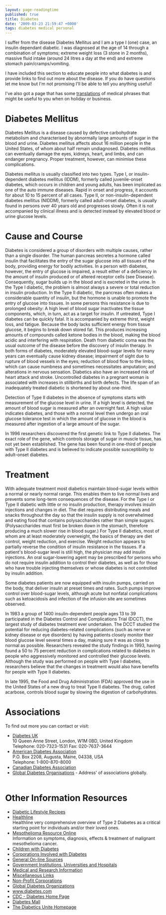 ```yaml
---
layout: page-readingtime
published: true
title: Diabetes
date: '2009-03-23 21:59:47 +0000'
tags: diabetes medical personal
---
```

I suffer from the disease Diabetes Mellitus and I am a type I (one) case, an insulin dependant diabetic. I was diagnosed at the age of 14 through a combination of symptoms; extreme weight loss (3 stone in 2 months), massive fluid intake (around 24 litres a day at the end) and extreme stomach pain/cramps/vomiting.

I have included this section to educate people into what diabetes is and provide links to find out more about the disease. If you do have questions let me know but I'm not promising I'll be able to tell you anything useful!

I've also got a page that has some [translations](/diabetes/translations/) of medical phrases that might be useful to you when on holiday or business.

# Diabetes Mellitus

Diabetes Mellitus is a disease caused by defective carbohydrate metabolism and characterised by abnormally large amounts of sugar in the blood and urine. Diabetes mellitus affects about 16 million people in the United States, of whom about half remain undiagnosed. Diabetes mellitus can eventually damage the eyes, kidneys, heart, and limbs, and can endanger pregnancy. Proper treatment, however, can minimise these complications.

Diabetes mellitus is usually classified into two types. Type I, or insulin-dependent diabetes mellitus (IDDM), formerly called juvenile-onset diabetes, which occurs in children and young adults, has been implicated as one of the auto immune diseases. Rapid in onset and progress, it accounts for about 10 to 15 percent of all cases. Type II, or non-insulin-dependent diabetes mellitus (NIDDM), formerly called adult-onset diabetes, is usually found in persons over 40 years old and progresses slowly. Often it is not accompanied by clinical illness and is detected instead by elevated blood or urine glucose levels.

# Cause and Course

Diabetes is considered a group of disorders with multiple causes, rather than a single disorder. The human pancreas secretes a hormone called insulin that facilitates the entry of the sugar glucose into all tissues of the body, providing energy for bodily activities. In a person with diabetes, however, the entry of glucose is impaired, a result either of a deficiency in the amount of insulin produced or of altered receptor cells (see Disease). Consequently, sugar builds up in the blood and is excreted in the urine. In the Type I diabetic, the problem is almost always a severe or total reduction in insulin production. In the Type II diabetic, the pancreas often makes a considerable quantity of insulin, but the hormone is unable to promote the entry of glucose into tissues. In some persons this resistance is due to prolonged obesity: A high level of blood sugar inactivates the tissue components, which, in turn, act as a target for insulin. If untreated, Type I diabetes can be quickly fatal. It is accompanied by extreme thirst, weight loss, and fatigue. Because the body lacks sufficient energy from tissue glucose, it begins to break down stored fat. This produces increasing amounts of compounds called ketone bodies in the blood, making the blood acidic and interfering with respiration. Death from diabetic coma was the usual outcome of the disease before the discovery of insulin therapy. In both forms of diabetes, moderately elevated blood-sugar levels for many years can eventually cause kidney disease; impairment of sight due to rupture of blood vessels in the eyes; reduction of blood flow to the limbs, which can cause numbness and sometimes necessitates amputation; and alterations in nervous sensation. Diabetics also have an increased risk of heart attack and stroke. Uncontrolled diabetes in a pregnant woman is associated with increases in stillbirths and birth defects. The life span of an inadequately treated diabetic is shortened by about one-third.

Detection of Type II diabetes in the absence of symptoms starts with measurement of the glucose level in urine. If a high level is detected, the amount of blood sugar is measured after an overnight fast. A high value indicates diabetes, and those with a normal level then undergo an oral glucose tolerance test in which the amount of glucose in the blood is measured after ingestion of a large amount of the sugar.

In 1996 researchers discovered the first genetic link to Type II diabetes. The exact role of the gene, which controls storage of sugar in muscle tissue, has not yet been established. The gene has been found in one-third of people with Type II diabetes and is believed to indicate possible susceptibility to adult-onset diabetes.

# Treatment

With adequate treatment most diabetics maintain blood-sugar levels within a normal or nearly normal range. This enables them to live normal lives and prevents some long-term consequences of the disease. For the Type I or Type II diabetic with little or no insulin production, therapy involves insulin injections and changes in diet. The diet requires distributing meals and snacks throughout the day so that the insulin supply is not overwhelmed and eating food that contains polysaccharides rather than simple sugars. (Polysaccharides must first be broken down in the stomach, therefore producing a much slower rise in blood sugar.) For Type II diabetics, most of whom are at least moderately overweight, the basics of therapy are diet control, weight reduction, and exercise. Weight reduction appears to partially reverse the condition of insulin resistance in the tissues. If a patient's blood-sugar level is still high, the physician may add insulin injections. An oral sugar-lowering agent may be prescribed for persons who do not require insulin addition to control their diabetes, as well as for those who have trouble injecting themselves or whose diabetes is not controlled by insulin addition.

Some diabetes patients are now equipped with insulin pumps, carried on the body, that deliver insulin at preset times and rates. Such pumps improve control over blood-sugar levels, although acute but nonfatal complications such as ketoacidosis and infection of the infusion site are sometimes observed.

In 1983 a group of 1400 insulin-dependent people ages 13 to 39 participated in the Diabetes Control and Complications Trial (DCCT), the largest study of diabetes treatment ever undertaken. The DCCT studied the potential for reducing diabetes-related complications (such as nerve or kidney disease or eye disorders) by having patients closely monitor their blood glucose level several times a day, making sure it was as close to normal as possible. Researchers revealed the study findings in 1993, having found a 50 to 75 percent reduction in complications related to diabetes in people who aggressively monitored and controlled their glucose levels. Although the study was performed on people with Type I diabetes, researchers believe that the changes in treatment would also have benefits for people with Type II diabetes.

In late 1995, the Food and Drug Administration (FDA) approved the use in the United States of a new drug to treat Type II diabetes. The drug, called acarbose, controls blood sugar by slowing the digestion of carbohydrates.

# Associations

To find out more you can contact or visit:

<ul>
  <li><a target="_blank" rel="noopener noreferrer" href="http://www.diabetes.org.uk">Diabetes UK</a><br />
    10 Queen Anne Street, London, W1M 0BD, United Kingdom<br />
    Telephone: 020-7323-1531 Fax: 020-7637-3644</li>
  <li><a target="_blank" rel="noopener noreferrer" href="http://www.diabetes.org/">American Diabetes Association</a><br />
    P.O. Box 2208, Augusta, Maine, 04338, USA<br />
    Telephone: 1-800-870-8000</li>
  <li><a target="_blank" rel="noopener noreferrer" href="http://www.diabetes.ca">Canadian Diabetes Association </a></li>
  <li><a target="_blank" rel="noopener noreferrer" href="http://www.childrenwithdiabetes.com/d_09_800.htm">Global Diabetes Organisations</a> - Address' of associations globally.</li><br />
</ul>

# Other Information Resources

<ul>
  <li><a href="https://www.diabeticlifestyle.com/recipes">Diabetic Lifestyle Recipes</a></li>
  <li><a href="http://www.healthline.com/health/type-2-diabetes">Healthline</a><br />
      Healthline very comprehensive overview of Type 2 Diabetes as a critical starting point for individuals and/or their loved ones.</li>
  <li><a href="http://www.MesotheliomaResourceOnline.com">Mesothelioma Resource Online</a><br />
      Information on symptoms, diagnosis, effects &amp; treatment of malignant mesothelioma cancer.</li>
    <li><a target="_blank" rel="noopener noreferrer" href="http://www.childrenwithdiabetes.com/">Children with Diabetes</a></li>
    <li><a target="_blank" rel="noopener noreferrer" href="http://www.childrenwithdiabetes.com/d_0b_300.htm">Corporations Involved with Diabetes</a></li>
    <li><a target="_blank" rel="noopener noreferrer" href="http://www.childrenwithdiabetes.com/d_0b_400.htm">General On-line Sources</a></li>
    <li><a target="_blank" rel="noopener noreferrer" href="http://www.childrenwithdiabetes.com/d_0b_500.htm">Government Institutions, Universities and Hospitals</a></li>
    <li><a target="_blank" rel="noopener noreferrer" href="http://www.childrenwithdiabetes.com/d_0b_600.htm">Medical and Research Information</a></li>
    <li><a target="_blank" rel="noopener noreferrer" href="http://www.childrenwithdiabetes.com/d_0b_700.htm">Miscellaneous Links</a></li>
    <li><a target="_blank" rel="noopener noreferrer" href="http://www.childrenwithdiabetes.com/d_0b_800.htm">Non-Profit Corporations</a></li>
    <li><a target="_blank" rel="noopener noreferrer" href="http://www.childrenwithdiabetes.com/d_09_800.htm">Global Diabetes Organizations</a></li>
    <li><a target="_blank" rel="noopener noreferrer" href="http://www.diabetes.com">www.diabetes.com</a></li>
    <li><a target="_blank" rel="noopener noreferrer" href="http://www.cdc.gov/nccdphp/ddt/ddthome.htm">CDC - Diabetes Home Page</a></li>
    <li><a target="_blank" rel="noopener noreferrer" href="http://www.diabetesnet.com/">Diabetes Mall</a></li>
    <li><a target="_blank" rel="noopener noreferrer" href="http://www.geocities.com/HotSprings/Spa/4750">The Diabetics Unite Homepage</a></li><br />
</ul>
